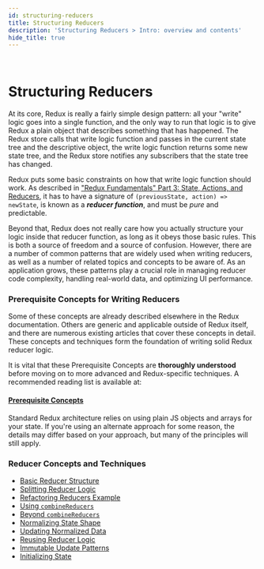 ```yaml
---
id: structuring-reducers
title: Structuring Reducers
description: 'Structuring Reducers > Intro: overview and contents'
hide_title: true
---
```


&nbsp;

# Structuring Reducers

At its core, Redux is really a fairly simple design pattern: all your "write" logic goes into a single function, and the only way to run that logic is to give Redux a plain object that describes something that has happened. The Redux store calls that write logic function and passes in the current state tree and the descriptive object, the write logic function returns some new state tree, and the Redux store notifies any subscribers that the state tree has changed.

Redux puts some basic constraints on how that write logic function should work. As described in ["Redux Fundamentals" Part 3: State, Actions, and Reducers](../../tutorials/fundamentals/part-3-state-actions-reducers.md), it has to have a signature of `(previousState, action) => newState`, is known as a **_reducer function_**, and must be _pure_ and predictable.

Beyond that, Redux does not really care how you actually structure your logic inside that reducer function, as long as it obeys those basic rules. This is both a source of freedom and a source of confusion. However, there are a number of common patterns that are widely used when writing reducers, as well as a number of related topics and concepts to be aware of. As an application grows, these patterns play a crucial role in managing reducer code complexity, handling real-world data, and optimizing UI performance.

### Prerequisite Concepts for Writing Reducers

Some of these concepts are already described elsewhere in the Redux documentation. Others are generic and applicable outside of Redux itself, and there are numerous existing articles that cover these concepts in detail. These concepts and techniques form the foundation of writing solid Redux reducer logic.

It is vital that these Prerequisite Concepts are **thoroughly understood** before moving on to more advanced and Redux-specific techniques. A recommended reading list is available at:

#### [Prerequisite Concepts](PrerequisiteConcepts.md)

Standard Redux architecture relies on using plain JS objects and arrays for your state. If you're using an alternate approach for some reason, the details may differ based on your approach, but many of the principles will still apply.

### Reducer Concepts and Techniques

- [Basic Reducer Structure](BasicReducerStructure.md)
- [Splitting Reducer Logic](SplittingReducerLogic.md)
- [Refactoring Reducers Example](RefactoringReducersExample.md)
- [Using `combineReducers`](UsingCombineReducers.md)
- [Beyond `combineReducers`](BeyondCombineReducers.md)
- [Normalizing State Shape](NormalizingStateShape.md)
- [Updating Normalized Data](UpdatingNormalizedData.md)
- [Reusing Reducer Logic](ReusingReducerLogic.md)
- [Immutable Update Patterns](ImmutableUpdatePatterns.md)
- [Initializing State](InitializingState.md)
